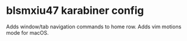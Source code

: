 # blsmxiu47 karabiner config

Adds window/tab navigation commands to home row. Adds vim motions mode for macOS.

